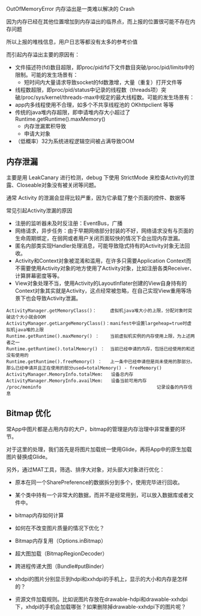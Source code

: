 
OutOfMemoryError 内存溢出是一类难以解决的 Crash

因为内存已经在其他位置增加到内存溢出的临界点，而上报的位置很可能不存在内存问题

所以上报的堆栈信息，用户日志等都没有太多的参考价值

而引起内存溢出主要的原因有：

- 文件描述符(fd)数目超限，即proc/pid/fd下文件数目突破/proc/pid/limits中的限制。可能的发生场景有：
  - 短时间内大量请求导致socket的fd数激增，大量（重复）打开文件等
- 线程数超限，即proc/pid/status中记录的线程数（threads项）突破/proc/sys/kernel/threads-max中规定的最大线程数。可能的发生场景有：
- app内多线程使用不合理，如多个不共享线程池的 OKhttpclient 等等
- 传统的java堆内存超限，即申请堆内存大小超过了 Runtime.getRuntime().maxMemory()
  - 内存泄漏累积导致
  - 申请大对象
- （低概率）32为系统进程逻辑空间被占满导致OOM

## 内存泄漏

主要是用 LeakCanary 进行检测，debug 下使用 StrictMode 来检查Activity的泄露、Closeable对象没有被关闭等问题。

通常 Activity 的泄漏会显得比较严重，因为它承载了整个页面的控件、数据等

常见引起Activity泄漏的原因

- 注册的监听器未及时反注册：EventBus，广播
- 网络请求，异步任务：由于早期网络部分封装的不好，网络请求没有与页面的生命周期绑定，在弱网或者用户关闭页面较快的情况下会出现内存泄漏。
- 匿名内部类实现Handler处理消息，可能导致隐式持有的Activity对象无法回收。
- Activity和Context对象被混淆和滥用，在许多只需要Application Context而不需要使用Activity对象的地方使用了Activity对象，比如注册各类Receiver、计算屏幕密度等等。
- View对象处理不当，使用Activity的LayoutInflater创建的View自身持有的Context对象其实就是Activity，这点经常被忽略，在自己实现View重用等场景下也会导致Activity泄漏。


```
ActivityManager.getMemoryClass()：     虚拟机java堆大小的上限，分配对象时突破这个大小就会OOM
ActivityManager.getLargeMemoryClass()：manifest中设置largeheap=true时虚拟机java堆的上限
Runtime.getRuntime().maxMemory() ：    当前虚拟机实例的内存使用上限，为上述两者之一
Runtime.getRuntime().totalMemory() ：  当前已经申请的内存，包括已经使用的和还没有使用的
Runtime.getRuntime().freeMemory() ：   上一条中已经申请但是尚未使用的那部分。那么已经申请并且正在使用的部分used=totalMemory() - freeMemory()
ActivityManager.MemoryInfo.totalMem:   设备总内存
ActivityManager.MemoryInfo.availMem:   设备当前可用内存
/proc/meminfo                                           记录设备的内存信息
```

## Bitmap 优化

常App中图片都是占用内存的大户，bitmap的管理是内存治理中非常重要的环节。

对于这里的处理，我们首先是将图片加载统一使用Glide，再将App中的原生加载图片替换成Glide。

另外，通过MAT工具，筛选、排序大对象，对头部大对象进行优化：

- 原本在同一个SharePreference的数据拆分到多个，使用完毕进行回收。
- 某个类中持有一个非常大的数据，而并不是经常用到，可以放入数据库或者文件中。

- bitmap内存如何计算
- 如何在不改变图片质量的情况下优化？
- Bitmap内存复用（Options.inBitmap）
- 超大图加载（BitmapRegionDecoder）
- 跨进程传递大图（Bundle#putBinder）
- xhdpi的图片分别显示到hdpi和xxhdpi的手机上，显示的大小和内存是怎样的？
- 资源文件加载规则。比如说图片存放在drawable-hdpi和drawable-xxhdpi下，xhdpi的手机会加载哪张？如果删除掉drawable-xxhdpi下的图片呢？